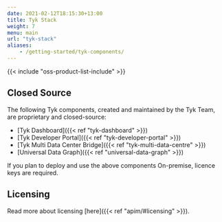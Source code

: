```yaml
--- 
date: 2021-02-12T18:15:30+13:00
title: Tyk Stack
weight: 7
menu: main
url: "tyk-stack"
aliases:
    - /getting-started/tyk-components/
---
```


{{< include "oss-product-list-include" >}}

## Closed Source

The following Tyk components, created and maintained by the Tyk Team, are proprietary and closed-source:

* [Tyk Dashboard]({{< ref "tyk-dashboard" >}})
* [Tyk Developer Portal]({{< ref "tyk-developer-portal" >}})
* [Tyk Multi Data Center Bridge]({{< ref "tyk-multi-data-centre" >}})
* [Universal Data Graph]({{< ref "universal-data-graph" >}})

If you plan to deploy and use the above components On-premise, licence keys are required.

## Licensing
Read more about licensing [here]({{< ref "apim/#licensing" >}}).